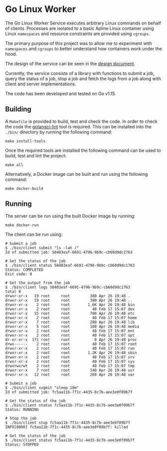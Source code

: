 # Go Linux Worker

The Go Linux Worker Service executes arbitrary Linux commands on behalf of clients. Processes are isolated to a basic Apline Linux container using Linux `namespaces` and resource constraints are provided using `cgroups`. 

The primary purpose of this project was to allow me to experiment with `namespaces` and `cgroups` to better understand how containers work under the hood.

The design of the service can be seen in the [design document](DESIGN.md).

Currently, the service consists of a library with functions to submit a job, query the status of a job, stop a job and fetch the logs from a job along with client and server implementations.

The code has been developed and tested on Go v1.15.

## Building

A `Makefile` is provided to build, test and check the code. In order to check the code the [golangci-lint](golangci-lint.run) tool is required. This can be installed into the `./bin/` directory by running the following command:

    make install-tools

Once the required tools are installed the following command can be used to build, test and lint the project:

    make all

Alternatively, a Docker image can be built and run using the following command:

    make docker-build

## Running
The server can be run using the built Docker image by running:

    make docker-run

The client can be run using:

    # Submit a job
    $ ./bin/client submit "ls -lah /"
    Id of submitted job: 58403eaf-6691-4796-9b9c-cb60d9dc1763

    # Get the status of the job
    $ ./bin/client status 58403eaf-6691-4796-9b9c-cb60d9dc1763
    Status: COMPLETED
    Exit code: 0

    # Get the output from the job
    $ ./bin/client logs 58403eaf-6691-4796-9b9c-cb60d9dc1763
    total 0
    drwxr-xr-x   19 root     root         380 Apr 26 19:48 .
    drwxr-xr-x   19 root     root         380 Apr 26 19:48 ..
    drwxr-xr-x    2 root     root        1.6K Apr 26 19:48 bin
    drwxr-xr-x    2 root     root          40 Feb 17 15:07 dev
    drwxr-xr-x   15 root     root         700 Apr 26 19:48 etc
    drwxr-xr-x    2 root     root          40 Feb 17 15:07 home
    drwxr-xr-x    7 root     root         280 Apr 26 19:48 lib
    drwxr-xr-x    5 root     root         100 Apr 26 19:48 media
    drwxr-xr-x    2 root     root          40 Feb 17 15:07 mnt
    drwxr-xr-x    2 root     root          40 Feb 17 15:07 opt
    dr-xr-xr-x  171 root     root           0 Apr 26 19:48 proc
    drwx------    2 root     root          40 Feb 17 15:07 root
    drwxr-xr-x    2 root     root          40 Feb 17 15:07 run
    drwxr-xr-x    2 root     root        1.2K Apr 26 19:48 sbin
    drwxr-xr-x    2 root     root          40 Feb 17 15:07 srv
    drwxr-xr-x    2 root     root          40 Feb 17 15:07 sys
    drwxrwxrwt    2 root     root          40 Feb 17 15:07 tmp
    drwxr-xr-x    7 root     root         140 Apr 26 19:48 usr
    drwxr-xr-x   12 root     root         260 Apr 26 19:48 var

    # Submit a job
    $ ./bin/client sugmit "sleep 10m"
    Id of submitted job: fc5aa11b-7f1c-4435-8c7b-aee3e0f09b7f

    # Get the status of the job
    $ ./bin/client status fc5aa11b-7f1c-4435-8c7b-aee3e0f09b7f
    Status: RUNNING

    # Stop the job
    $ ./bin/client stop fc5aa11b-7f1c-4435-8c7b-aee3e0f09b7f
    INFO[0000] fc5aa11b-7f1c-4435-8c7b-aee3e0f09b7f: killed

    # Get the status of the job
    $ ./bin/client status fc5aa11b-7f1c-4435-8c7b-aee3e0f09b7f
    Status: STOPPED
